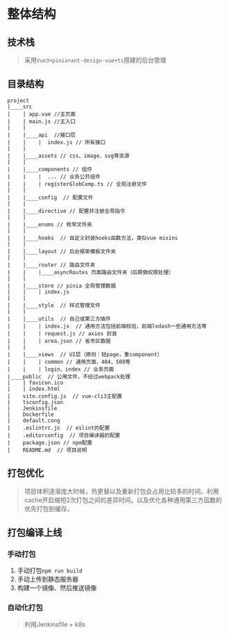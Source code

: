 # 整体结构

## 技术栈

> 采用`Vue3+pinia+ant-design-vue+ts`搭建的后台管理

## 目录结构

```
project
|____src
|	 | app.vue //主页面
|	 | main.js //主入口
|	 |
| 	 |____api  //接口层
|	 |	  |  index.js // 所有接口
|    |
|    |____assets // css、image、svg等资源
|    |
|	 |____components // 组件
|	 |    |  ... // 业务公共组件
|    |    | registerGlobComp.ts // 全局注册文件
|	 |
|	 |____config  // 配置文件
|	 |
|	 |____directive // 配置并注册全局指令
|	 |
| 	 |____enums // 枚举文件夹
|	 |
|	 |____hooks  // 自定义封装hooks函数方法，类似vue mixins
|	 |
|	 |____layout // 后台框架模板文件夹
|	 |
|	 |____router // 路由文件夹
|	 |    |____asyncRoutes 页面路由文件夹（后期做权限处理）
|	 |
|	 |____store // pinia 全局管理数据
|	 |	  | index.js
|	 |
|	 |____style  // 样式管理文件
|	 |
|	 |____utils  // 自己或第三方插件
|	 |	  | index.js  // 通用方法包括前端校验，前端lodash一些通用方法等
|	 |	  | request.js // axios 封装
|	 |	  | area.json // 省市区数据
|	 |
|	 |____views  // UI层（原则：轻page，重component）
|	 |	  | common // 通用页面，404，500等
|	 |	  | login、index // 业务页面
|____public  // 公用文件，不经过webpack处理
|	 | favicon.ico
|	 | index.html
|	 vite.config.js  // vue-cli3主配置
|	 tsconfig.json
|	 Jenkinsfile
|	 Dockerfile
| 	 default.cong  
| 	 .eslintrc.js  // eslint的配置
|	 .editorconfig  // 项目编译器的配置
|    package.json // npm配置
|    README.md  // 项目说明

```

## 打包优化

> 项目体积逐渐庞大时候，热更替以及重新打包会占用比较多的时间。利用cache开启缩短2次打包之间的差异时间。以及优化各种通用第三方函数的优先打包到缓存。

## 打包编译上线

### 手动打包

1. 手动打包`npm run build`
2. 手动上传到静态服务器
3. 构建一个镜像、然后推送镜像

### 自动化打包

> 利用Jenkinsfile + k8s